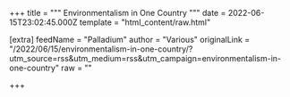 
+++
title = """
Environmentalism in One Country
"""
date = 2022-06-15T23:02:45.000Z
template = "html_content/raw.html"

[extra]
feedName = "Palladium"
author = "Various"
originalLink = "/2022/06/15/environmentalism-in-one-country/?utm_source=rss&utm_medium=rss&utm_campaign=environmentalism-in-one-country"
raw = ""

+++

